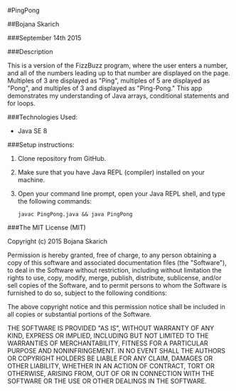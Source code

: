 #PingPong

##Bojana Skarich

###September 14th 2015

###Description

This is a version of the FizzBuzz program, where the user enters a number, and all of the numbers leading up to that number are displayed on the page. Multiples of 3 are displayed as "Ping", multiples of 5 are displayed as "Pong", and multiples of 3 and displayed as "Ping-Pong." This app demonstrates my understanding of Java arrays, conditional statements and for loops. 

###Technologies Used:

* Java SE 8


###Setup instructions:

1. Clone repository from GitHub.
2. Make sure that you have Java REPL (compiler) installed on your machine.
3. Open your command line prompt, open your Java REPL shell, and type the following commands:
    
    ```
    javac PingPong.java && java PingPong
    ```

       
###The MIT License (MIT)

Copyright (c) 2015 Bojana Skarich

Permission is hereby granted, free of charge, to any person obtaining a copy of this software and associated documentation files (the "Software"), to deal in the Software without restriction, including without limitation the rights to use, copy, modify, merge, publish, distribute, sublicense, and/or sell copies of the Software, and to permit persons to whom the Software is furnished to do so, subject to the following conditions:

The above copyright notice and this permission notice shall be included in all copies or substantial portions of the Software.

THE SOFTWARE IS PROVIDED "AS IS", WITHOUT WARRANTY OF ANY KIND, EXPRESS OR IMPLIED, INCLUDING BUT NOT LIMITED TO THE WARRANTIES OF MERCHANTABILITY, FITNESS FOR A PARTICULAR PURPOSE AND NONINFRINGEMENT. IN NO EVENT SHALL THE AUTHORS OR COPYRIGHT HOLDERS BE LIABLE FOR ANY CLAIM, DAMAGES OR OTHER LIABILITY, WHETHER IN AN ACTION OF CONTRACT, TORT OR OTHERWISE, ARISING FROM, OUT OF OR IN CONNECTION WITH THE SOFTWARE OR THE USE OR OTHER DEALINGS IN THE SOFTWARE.